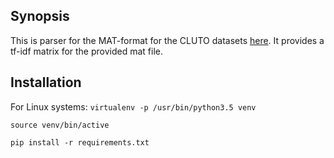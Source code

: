 ## Synopsis
This is parser for the MAT-format for the CLUTO datasets [here](http://glaros.dtc.umn.edu/gkhome/cluto/cluto/overview). It provides a tf-idf matrix for the provided mat file.

## Installation
For Linux systems:
`virtualenv -p /usr/bin/python3.5 venv`

`source venv/bin/active`

`pip install -r requirements.txt`